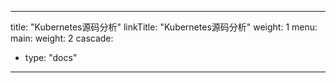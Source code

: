 
---
title: "Kubernetes源码分析"
linkTitle: "Kubernetes源码分析"
weight: 1
menu:
  main:
    weight: 2
cascade:
- type: "docs"
---
